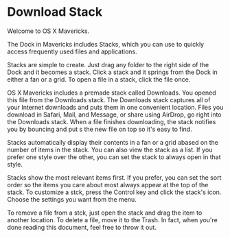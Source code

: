 # Download Stack

Welcome to OS X Mavericks.

The Dock in Mavericks includes Stacks, which you can use to quickly access frequently used files and applications.

Stacks are simple to create. Just drag any folder to the right side of the Dock and it becomes a stack. Click a stack and it springs from the Dock in either a fan or a grid. To open a file in a stack, click the file once.

OS X Mavericks includes a premade stack called Downloads. You opened this file from the Downloads stack. The Downloads stack captures all of your Internet downloads and puts them in one convenient location. Files you download in Safari, Mail, and Message, or share using AirDrop, go right into the Downloads stack. When a file finishes downloading, the stack notifies you by bouncing and put s the new file on top so it's easy to find.

Stacks automatically display their contents in a fan or a grid abased on the number of items in the stack. You can also view the stack as a list. If you prefer one style over the other, you can set the stack to always open in that style.

Stacks show the most relevant items first. If you prefer, you can set the sort order so the items you care about most always appear at the top of the stack. To customize a stck, press the Control key and click the stack's icon. Choose the settings you want from the menu.

To remove a file from a stck, just open the stack and drag the item to another location. To delete a file, move it to the Trash. In fact, when you're done reading this document, feel free to throw it out.


